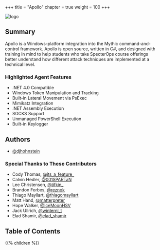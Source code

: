 +++
title = "Apollo"
chapter = true
weight = 100
+++

![logo](/agents/apollo/ApolloLandscape.svg?width=600px)

## Summary

Apollo is a Windows-platform integration into the Mythic command-and-control framework. Apollo is open source, written in C#, and designed with training in mind to help students who take SpecterOps course offerings better understand how different attack techniques are implemented at a technical level.

### Highlighted Agent Features

- .NET 4.0 Compatible
- Windows Token Manipulation and Tracking
- Built-in Lateral Movement via PsExec
- Mimikatz Integration
- .NET Assembly Execution
- SOCKS Support
- Unmanaged PowerShell Execution
- Built-in Keylogger
  
## Authors

- [@djhohnstein](https://twitter.com/djhohnstein)

### Special Thanks to These Contributors

- Cody Thomas, [@its_a_feature_](https://twitter.com/its_a_feature_)
- Calvin Hedler, [@001SPARTaN](https://twitter.com/001spartan)
- Lee Christensen, [@tifkin_](https://twitter.com/tifkin_)
- Brandon Forbes, [@reznok](https://twitter.com/rezn0k)
- Thiago Mayllart, [@thiagomayllart](https://twitter.com/thiagomayllart)
- Matt Hand, [@matterpreter](https://twitter.com/matterpreter)
- Hope Walker, [@IceMoonHSV](https://twitter.com/IceMoonHSV)
- Jack Ullrich, [@winternl_t](https://twitter.com/winternl_t)
- Elad Shamir, [@elad_shamir](https://twitter.com/elad_shamir)

## Table of Contents

{{% children %}}